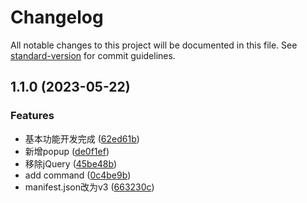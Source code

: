 # Changelog

All notable changes to this project will be documented in this file. See [standard-version](https://github.com/conventional-changelog/standard-version) for commit guidelines.

## 1.1.0 (2023-05-22)


### Features

* 基本功能开发完成 ([62ed61b](https://github.com/JOO97/chrome.ext.datav-helper/commit/62ed61b103f0579ff2ddd55d7243beefc5c9186a))
* 新增popup ([de0f1ef](https://github.com/JOO97/chrome.ext.datav-helper/commit/de0f1ef1a15d2f6b172d0c8353cdfb3134a56f8e))
* 移除jQuery ([45be48b](https://github.com/JOO97/chrome.ext.datav-helper/commit/45be48b1a8fba52b2a0c68d15f67572cfb494884))
* add command ([0c4be9b](https://github.com/JOO97/chrome.ext.datav-helper/commit/0c4be9beb7ebb84104b17d36986622a42020df34))
* manifest.json改为v3 ([663230c](https://github.com/JOO97/chrome.ext.datav-helper/commit/663230c2b28982300b6cd2a30635003fdcdf4b38))
